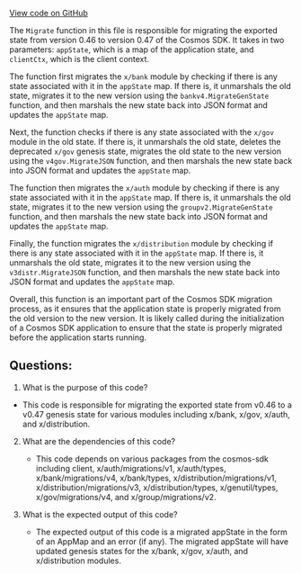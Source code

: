 [View code on GitHub](https://github.com/cosmos/cosmos-sdk.git/x/genutil/migrations/v047/migrate.go)

The `Migrate` function in this file is responsible for migrating the exported state from version 0.46 to version 0.47 of the Cosmos SDK. It takes in two parameters: `appState`, which is a map of the application state, and `clientCtx`, which is the client context.

The function first migrates the `x/bank` module by checking if there is any state associated with it in the `appState` map. If there is, it unmarshals the old state, migrates it to the new version using the `bankv4.MigrateGenState` function, and then marshals the new state back into JSON format and updates the `appState` map.

Next, the function checks if there is any state associated with the `x/gov` module in the old state. If there is, it unmarshals the old state, deletes the deprecated `x/gov` genesis state, migrates the old state to the new version using the `v4gov.MigrateJSON` function, and then marshals the new state back into JSON format and updates the `appState` map.

The function then migrates the `x/auth` module by checking if there is any state associated with it in the `appState` map. If there is, it unmarshals the old state, migrates it to the new version using the `groupv2.MigrateGenState` function, and then marshals the new state back into JSON format and updates the `appState` map.

Finally, the function migrates the `x/distribution` module by checking if there is any state associated with it in the `appState` map. If there is, it unmarshals the old state, migrates it to the new version using the `v3distr.MigrateJSON` function, and then marshals the new state back into JSON format and updates the `appState` map.

Overall, this function is an important part of the Cosmos SDK migration process, as it ensures that the application state is properly migrated from the old version to the new version. It is likely called during the initialization of a Cosmos SDK application to ensure that the state is properly migrated before the application starts running.
## Questions: 
 1. What is the purpose of this code?
   - This code is responsible for migrating the exported state from v0.46 to a v0.47 genesis state for various modules including x/bank, x/gov, x/auth, and x/distribution.

2. What are the dependencies of this code?
   - This code depends on various packages from the cosmos-sdk including client, x/auth/migrations/v1, x/auth/types, x/bank/migrations/v4, x/bank/types, x/distribution/migrations/v1, x/distribution/migrations/v3, x/distribution/types, x/genutil/types, x/gov/migrations/v4, and x/group/migrations/v2.

3. What is the expected output of this code?
   - The expected output of this code is a migrated appState in the form of an AppMap and an error (if any). The migrated appState will have updated genesis states for the x/bank, x/gov, x/auth, and x/distribution modules.